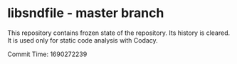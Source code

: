 # libsndfile - master branch

This repository contains frozen state of the repository.
Its history is cleared. It is used only for static code
analysis with Codacy.

Commit Time: 1690272239